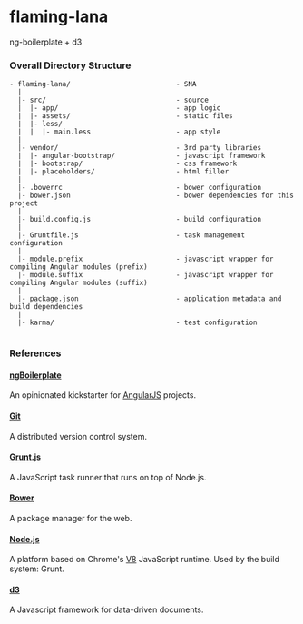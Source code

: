 # flaming-lana
  
ng-boilerplate + d3


### Overall Directory Structure

```
- flaming-lana/                          - SNA
  |
  |- src/                                - source
  |  |- app/                             - app logic
  |  |- assets/                          - static files
  |  |- less/                            
  |  |  |- main.less                     - app style
  |
  |- vendor/                             - 3rd party libraries
  |  |- angular-bootstrap/               - javascript framework
  |  |- bootstrap/                       - css framework
  |  |- placeholders/                    - html filler
  |
  |- .bowerrc                            - bower configuration
  |- bower.json                          - bower dependencies for this project
  |
  |- build.config.js                     - build configuration
  |
  |- Gruntfile.js                        - task management configuration
  |
  |- module.prefix                       - javascript wrapper for compiling Angular modules (prefix)
  |- module.suffix                       - javascript wrapper for compiling Angular modules (suffix)
  |
  |- package.json                        - application metadata and build dependencies
  |
  |- karma/                              - test configuration
  
```


### References

#### [ngBoilerplate](http://joshdmiller.github.com/ng-boilerplate)
    
An opinionated kickstarter for [AngularJS](http://angularjs.org) projects.
    

#### [Git](http://git-scm.com/) 

A distributed version control system.


#### [Grunt.js](http://gruntjs.com)

A JavaScript task runner that runs on top of Node.js.


#### [Bower](bower.io) 

A package manager for the web. 


#### [Node.js](http://nodejs.org) 

A platform based on Chrome's [V8](http://code.google.com/p/v8/) JavaScript runtime. Used by the build system: Grunt.


#### [d3](http://d3.js) 

A Javascript framework for data-driven documents.



